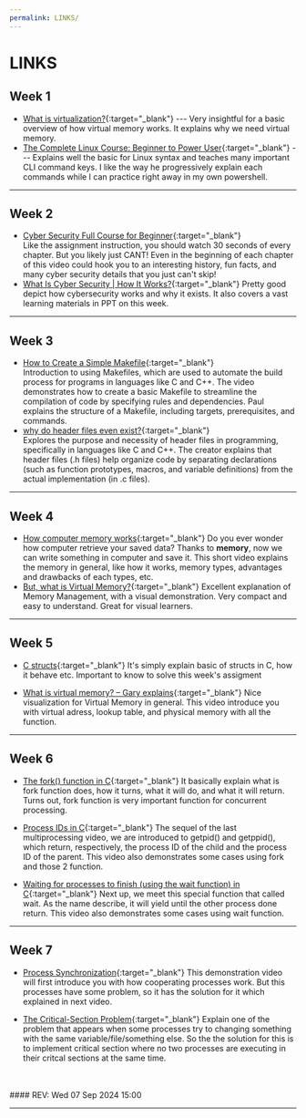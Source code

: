 ```yaml
---
permalink: LINKS/
---
```


# LINKS

## Week 1

* [What is virtualization?](https://www.youtube.com/watch?v=5lFnKYCZT5o){:target="_blank"} ---
  Very insightful for a basic overview of how virtual memory works. It explains why we need virtual memory.
* [The Complete Linux Course: Beginner to Power User](https://youtu.be/wBp0Rb-ZJak){:target="_blank"} ---
  Explains well the basic for Linux syntax and teaches many important CLI command keys. I like the way he progressively explain each commands while I can practice right away in my own powershell.

---

## Week 2

* [Cyber Security Full Course for Beginner](https://youtu.be/U_P23SqJaDc){:target="_blank"}  
  Like the assignment instruction, you should watch 30 seconds of every chapter. But you likely just CANT! Even in the beginning of each chapter of this video could hook you to an interesting history, fun facts, and many cyber security details that you just can't skip!
* [What Is Cyber Security | How It Works?](https://www.youtube.com/watch?v=inWWhr5tnEA){:target="_blank"} 
  Pretty good depict how cybersecurity works and why it exists. It also covers a vast learning materials in PPT on this week.

---

## Week 3

* [How to Create a Simple Makefile](https://www.youtube.com/watch?v=_r7i5X0rXJk&ab_channel=PaulProgramming){:target="_blank"}  
  Introduction to using Makefiles, which are used to automate the build process for programs in languages like C and C++. The video demonstrates how to create a basic Makefile to streamline the compilation of code by specifying rules and dependencies. Paul explains the structure of a Makefile, including targets, prerequisites, and commands.
* [why do header files even exist?](https://www.youtube.com/watch?v=tOQZlD-0Scc){:target="_blank"}  
  Explores the purpose and necessity of header files in programming, specifically in languages like C and C++. The creator explains that header files (.h files) help organize code by separating declarations (such as function prototypes, macros, and variable definitions) from the actual implementation (in .c files).

---

## Week 4

* [How computer memory works](https://www.youtube.com/watch?v=p3q5zWCw8J4){:target="_blank"}
  Do you ever wonder how computer retrieve your saved data? Thanks to **memory**, now we can write something in computer and save it. This short video explains the memory in general, like how it works, memory types, advantages and drawbacks of each types, etc.
* [But, what is Virtual Memory?](https://www.youtube.com/watch?v=A9WLYbE0p-I){:target="_blank"}
  Excellent explanation of Memory Management, with a visual demonstration. Very compact and easy to understand. Great for visual learners.

---

## Week 5

* [C structs](https://youtu.be/oKXP1HZ8xIs?si=ulpVGxQ4cNH92Bj6){:target="_blank"}
  It's simply explain basic of structs in C, how it behave etc. Important to know to solve this week's assigment

* [What is virtual memory? – Gary explains](https://youtu.be/2quKyPnUShQ?si=m2AVfDFxbcKOzfpi){:target="_blank"}
  Nice visualization for Virtual Memory in general. This video introduce you with virtual adress, lookup table, and physical memory with all the function.

---

## Week 6

* [The fork() function in C](https://www.youtube.com/watch?v=cex9XrZCU14){:target="_blank"}
  It basically explain what is fork function does, how it turns, what it will do, and what it will return. Turns out, fork function is very important function for concurrent processing.

* [Process IDs in C](https://www.youtube.com/watch?v=PZrQ4eGm-hM&t=394s){:target="_blank"}
  The sequel of the last multiprocessing video, we are introduced to getpid() and getppid(), which return, respectively, the process ID of the child and the process ID of the parent. This video also demonstrates some cases using fork and those 2 function.

* [Waiting for processes to finish (using the wait function) in C](https://youtu.be/tcYo6hipaSA?si=Bd9dh-nNLMXdfTe3){:target="_blank"}
  Next up, we meet this special function that called wait. As the name describe, it will yield until the other process done return. This video also demonstrates some cases using wait function.

---

## Week 7

* [Process Synchronization](https://youtu.be/ph2awKa8r5Y?si=EvWPdcVUKuGmNC4j){:target="_blank"}
  This demonstration video will first introduce you with how cooperating processes work. But this processes have some problem, so it has the solution for it which  explained in next video.

* [The Critical-Section Problem](https://youtu.be/UtEORPakw5Y?si=9F0esyWmKpHWvQu2){:target="_blank"}
  Explain one of the problem that appears when some processes try to changing something with the same variable/file/something else. So the the solution for this is to implement critical section where no two processes are executing in their critcal sections at the same time.


<br>
<br>
#### REV: Wed 07 Sep 2024 15:00
<hr>

